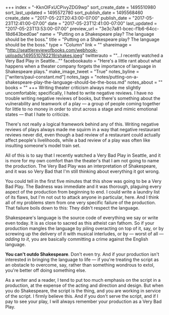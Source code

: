 +++
index = "-KknOlFxUCPivyZDG9wp"
sort_create_date = 1495510980
sort_last_updated = 1495572780
sort_publish_date = 1495568460
create_date = "2017-05-22T20:43:00-07:00"
publish_date = "2017-05-23T12:41:00-07:00"
date = "2017-05-23T12:41:00-07:00"
last_updated = "2017-05-23T13:53:00-07:00"
preview_url = "3e3c7a81-bcec-f1b6-64cc-18d643bed0ae"
name = "Putting on a Shakespeare play? The language should be the boss."
title = "Putting on a Shakespeare play? The language should be the boss."
type = "Column"
link = ""
shareimage = "http://seattlereviewofbooks.com/webhook-uploads/1495510782219/shakes.jpeg"
twitterauto = "\"...I recently watched a Very Bad Play in Seattle...\""
facebookauto = "Here's a little rant about what happens when a theater company forgets the importance of language in Shakespeare plays."
make_image_tweet = "True"
notes_byline = ["writers/paul-constant.md"]
notes_tags = "notes/putting-on-a-shakespeare-play-the-language-should-be-the-boss.md"
notes_about = ""
books = ""
+++
Writing theater criticism always made me slightly uncomfortable; specifically, I hated to write negative reviews. I have no trouble writing negative reviews of books, but there's something about the vulnerability and teamwork of a play — a group of people coming together for little to no money in order to strut across a stage and mimic emotional states — that I hate to criticize. 

There's not really a logical framework behind any of this. Writing negative reviews of plays always made me squirm in a way that negative restaurant reviews never did, even though a bad review of a restaurant could actually affect people's livelihoods, while a bad review of a play was often like insulting someone's model train set.

All of this is to say that I recently watched a Very Bad Play in Seattle, and it is more for my own comfort than the theater's that I am not going to name the production. The Very Bad Play was an interpretation of Shakespeare, and it was so Very Bad that I'm still thinking about everything it got wrong. 

You could tell in the first five minutes that this show was going to be a Very Bad Play. The Badness was immediate and it was thorough, plaguing every aspect of the production from beginning to end. I could write a laundry list of its flaws, but I'm not out to attack anyone in particular, here. And I think all of my problems stem from one very specific failure of the production. That failure boils down to this: They didn't respect the language. 

Shakespeare's language is the source code of everything we say or write even today. It is as close to sacred as this atheist can fathom. So if your production mangles the language by piling overacting on top of it, say, or by screwing up the delivery of it with musical interludes, or by — worst of all — *adding to it*, you are basically committing a crime against the English language.

**You can't outdo Shakespeare**. Don't even try. And if your production isn't interested in bringing the language to life — if you're treating the script as an obstacle to overcome, say, rather than something wondrous to extol, you're better off doing something else. 

As a writer and a reader, I tend to put too much emphasis on the script in a production, at the expense of the acting and direction and design. But when you do Shakespeare, the script is the thing, and you are working in service of the script. I firmly believe this. And if you don't serve the script, and if I pay to see your play, I will always remember your production as a Very Bad Play.